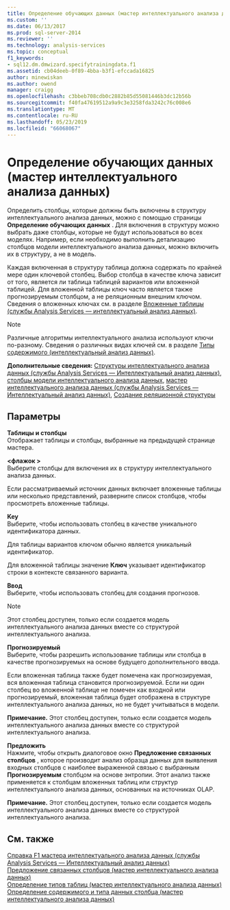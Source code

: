 ```yaml
---
title: Определение обучающих данных (мастер интеллектуального анализа данных) | Документация Майкрософт
ms.custom: ''
ms.date: 06/13/2017
ms.prod: sql-server-2014
ms.reviewer: ''
ms.technology: analysis-services
ms.topic: conceptual
f1_keywords:
- sql12.dm.dmwizard.specifytrainingdata.f1
ms.assetid: cb04deeb-0f89-4bba-b3f1-efccada16825
author: minewiskan
ms.author: owend
manager: craigg
ms.openlocfilehash: c3bbeb708cdb0c2882b85d55081446b3dc12b56b
ms.sourcegitcommit: f40fa47619512a9a9c3e3258fda3242c76c008e6
ms.translationtype: MT
ms.contentlocale: ru-RU
ms.lasthandoff: 05/23/2019
ms.locfileid: "66068067"
---
```

# <a name="specify-the-training-data-data-mining-wizard"></a>Определение обучающих данных (мастер интеллектуального анализа данных)
  Определить столбцы, которые должны быть включены в структуру интеллектуального анализа данных, можно с помощью страницы **Определение обучающих данных** . Для включения в структуру можно выбрать даже столбцы, которые не будут использоваться во всех моделях. Например, если необходимо выполнить детализацию столбцов модели интеллектуального анализа данных, можно включить их в структуру, а не в модель.  
  
 Каждая включенная в структуру таблица должна содержать по крайней мере один ключевой столбец. Выбор столбца в качестве ключа зависит от того, является ли таблица таблицей вариантов или вложенной таблицей. Для вложенной таблицы ключ часто является также прогнозируемым столбцом, а не реляционным внешним ключом. Сведения о вложенных ключах см. в разделе [Вложенные таблицы (службы Analysis Services — интеллектуальный анализ данных)](data-mining/nested-tables-analysis-services-data-mining.md).  
  
> [!NOTE]  
>  Различные алгоритмы интеллектуального анализа используют ключи по-разному. Сведения о различных видах ключей см. в разделе [Типы содержимого (интеллектуальный анализ данных)](data-mining/content-types-data-mining.md).  
  
 **Дополнительные сведения:** [Структуры интеллектуального анализа данных &#40;службы Analysis Services — Интеллектуальный анализ данных&#41;](data-mining/mining-structures-analysis-services-data-mining.md), [столбцы модели интеллектуального анализа данных](data-mining/mining-model-columns.md), [мастер интеллектуального анализа данных &#40;службы Analysis Services — Интеллектуальный анализ данных&#41;](data-mining/data-mining-wizard-analysis-services-data-mining.md), [ Создание реляционной структуры](data-mining/create-a-relational-mining-structure.md)  
  
## <a name="options"></a>Параметры  
 **Таблицы и столбцы**  
 Отображает таблицы и столбцы, выбранные на предыдущей странице мастера.  
  
 **\<флажок >**  
 Выберите столбцы для включения их в структуру интеллектуального анализа данных.  
  
 Если рассматриваемый источник данных включает вложенные таблицы или несколько представлений, разверните список столбцов, чтобы просмотреть вложенные таблицы.  
  
 **Key**  
 Выберите, чтобы использовать столбец в качестве уникального идентификатора данных.  
  
 Для таблицы вариантов ключом обычно является уникальный идентификатор.  
  
 Для вложенной таблицы значение **Ключ** указывает идентификатор строки в контексте связанного варианта.  
  
 **Ввод**  
 Выберите, чтобы использовать столбец для создания прогнозов.  
  
> [!NOTE]  
>  Этот столбец доступен, только если создается модель интеллектуального анализа данных вместе со структурой интеллектуального анализа.  
  
 **Прогнозируемый**  
 Выберите, чтобы разрешить использование таблицы или столбца в качестве прогнозируемых на основе будущего дополнительного ввода.  
  
 Если вложенная таблица также будет помечена как прогнозируемая, вся вложенная таблица становится прогнозируемой. Если ни один столбец во вложенной таблице не помечен как входной или прогнозируемый, вложенная таблица будет отображена в структуре интеллектуального анализа данных, но не будет учитываться в модели.  
  
 **Примечание.** Этот столбец доступен, только если создается модель интеллектуального анализа данных вместе со структурой интеллектуального анализа.  
  
 **Предложить**  
 Нажмите, чтобы открыть диалоговое окно **Предложение связанных столбцов** , которое производит анализ образца данных для выявления входных столбцов с наиболее выраженной связью с выбранным **Прогнозируемым** столбцом на основе энтропии. Этот анализ также применяется к столбцам вложенных таблиц или структур интеллектуального анализа данных, основанных на источниках OLAP.  
  
 **Примечание.** Этот столбец доступен, только если создается модель интеллектуального анализа данных вместе со структурой интеллектуального анализа.  
  
## <a name="see-also"></a>См. также  
 [Справка F1 мастера интеллектуального анализа данных &#40;службы Analysis Services — Интеллектуальный анализ данных&#41;](data-mining-wizard-f1-help-analysis-services-data-mining.md)   
 [Предложение связанных столбцов &#40;мастер интеллектуального анализа данных&#41;](suggest-related-columns-data-mining-wizard.md)   
 [Определение типов таблиц &#40;мастер интеллектуального анализа данных&#41;](specify-table-types-data-mining-wizard.md)   
 [Определение содержимого и типа данных столбца &#40;мастер интеллектуального анализа данных&#41;](specify-the-column-s-content-and-data-type-data-mining-wizard.md)  
  
  
